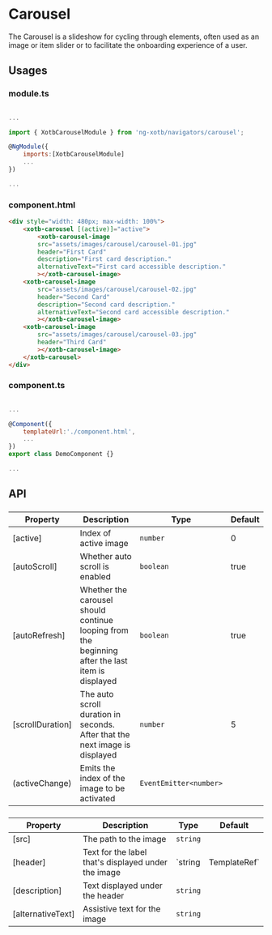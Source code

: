 # Carousel

The Carousel is a slideshow for cycling through elements, often used as an image or item slider or to facilitate the onboarding experience of a user.

## Usages

### module.ts
```javascript

...

import { XotbCarouselModule } from 'ng-xotb/navigators/carousel';

@NgModule({
    imports:[XotbCarouselModule]
    ...
})

...
```

### component.html
```html
<div style="width: 480px; max-width: 100%">
    <xotb-carousel [(active)]="active">
        <xotb-carousel-image
        src="assets/images/carousel/carousel-01.jpg"
        header="First Card"
        description="First card description."
        alternativeText="First card accessible description."
        ></xotb-carousel-image>
    <xotb-carousel-image
        src="assets/images/carousel/carousel-02.jpg"
        header="Second Card"
        description="Second card description."
        alternativeText="Second card accessible description."
        ></xotb-carousel-image>
    <xotb-carousel-image
        src="assets/images/carousel/carousel-03.jpg"
        header="Third Card"
        ></xotb-carousel-image>
    </xotb-carousel>
</div>
```

### component.ts
```javascript

...

@Component({
    templateUrl:'./component.html',
    ...
})
export class DemoComponent {}

...
```

## API
 
### <xotb-carousel>

| Property | Description | Type | Default |
| --- | --- | --- | --- |
| [active] | Index of active image | `number` | 0 |
| [autoScroll] | Whether auto scroll is enabled | `boolean` | true |
| [autoRefresh] | Whether the carousel should continue looping from the beginning after the last item is displayed | `boolean` | true |
| [scrollDuration] | The auto scroll duration in seconds. After that the next image is displayed | `number` | 5 |
| (activeChange) | Emits the index of the image to be activated | `EventEmitter<number>` |  |

### <xotb-carousel-image>

| Property | Description | Type | Default |
| --- | --- | --- | --- |
| [src] | The path to the image | `string` | |
| [header] | Text for the label that's displayed under the image | `string | TemplateRef` |  |
| [description] | Text displayed under the header | `string` | |
| [alternativeText] | Assistive text for the image | `string` | |
